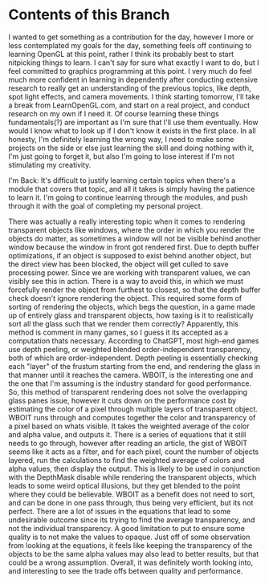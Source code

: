 # Contents of this Branch
I wanted to get something as a contribution for the day, however I more or less contemplated my goals for the day, something feels off continuing to learning OpenGL at this point, rather I think its probably best to start nitpicking things to learn. I can't say for sure what exactly I want to do, but I feel committed to graphics programming at this point. I very much do feel much more confident in learning in dependently after conducting extensive research to really get an understanding of the previous topics, like depth, spot light effects, and camera movements. I think starting tomorrow, I'll take a break from LearnOpenGL.com, and start on a real project, and conduct research on my own if I need it. Of course learning these things fundamentals(?) are important as I'm sure that I'll use them eventually. How would I know what to look up if I don't know it exists in the first place. In all honesty, I'm definitely learning the wrong way, I need to make some projects on the side or else just learning the skill and doing nothing with it, I'm just going to forget it, but also I'm going to lose interest if I'm not stimulating my creativity.

I'm Back:
It's difficult to justify learning certain topics when there's a module that covers that topic, and all it takes is simply having the patience to learn it. I'm going to continue learning through the modules, and push through it with the goal of completing my personal project.

There was actually a really interesting topic when it comes to rendering transparent objects like windows, where the order in which you render the objects do matter, as sometimes a window will not be visible behind another window because the window in front got rendered first. Due to depth buffer optimizations, if an object is supposed to exist behind another object, but the direct view has been blocked, the object will get culled to save processing power. Since we are working with transparent values, we can visibly see this in action. There is a way to avoid this, in which we must forcefully render the object from furthest to closest, so that the depth buffer check doesn't ignore rendering the object. This required some form of sorting of rendering the objects, which begs the question, in a game made up of entirely glass and transparent objects, how taxing is it to realistically sort all the glass such that we render them correctly? Apparently, this method is comment in many games, so I guess it its accepted as a computation thats necessary. According to ChatGPT, most high-end games use depth peeling, or weighted blended order-independent transparency, both of which are order-independent. Depth peeling is essentially checking each "layer" of the frustum starting from the end, and rendering the glass in that manner until it reaches the camera. WBOIT, is the interesting one and the one that I'm assuming is the industry standard for good performance. So, this method of transparent rendering does not solve the overlapping glass panes issue, however it cuts down on the performance cost by estimating the color of a pixel through multiple layers of transparent object. WBOIT runs through and computes together the color and transparency of a pixel based on whats visible. It takes the weighted average of the color and alpha value, and outputs it. There is a series of equations that it still needs to go through, however after reading an article, the gist of WBOIT seems like it acts as a filter, and for each pixel, count the number of objects layered, run the calculations to find the weighted average of colors and alpha values, then display the output. This is likely to be used in conjunction with the DepthMask disable while rendering the transparent objects, which leads to some weird optical illusions, but they get blended to the point where they could be believable. WBOIT as a benefit does not need to sort, and can be done in one pass through, thus being very efficient, but its not perfect. There are a lot of issues in the equations that lead to some undesirable outcome since its trying to find the average transparency, and not the individual transparency. A good limitation to put to ensure some quality is to not make the values to opaque. Just off of some observation from looking at the equations, it feels like keeping the transparency of the objects to be the same alpha values may also lead to better results, but that could be a wrong assumption. Overall, it was definitely worth looking into, and interesting to see the trade offs between quality and performance.
